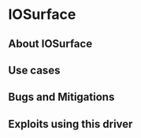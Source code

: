 # IOSurface

## About IOSurface

## Use cases

## Bugs and Mitigations

## Exploits using this driver
